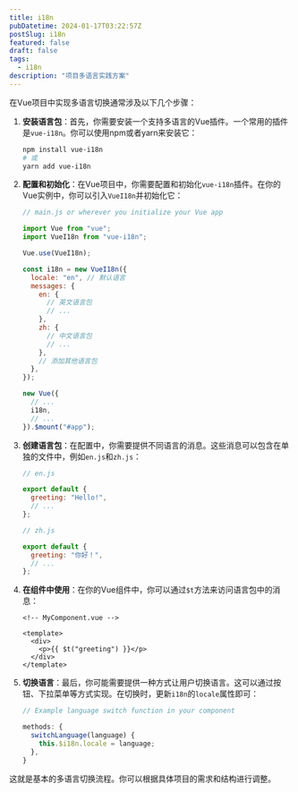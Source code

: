 ```yaml
---
title: i18n
pubDatetime: 2024-01-17T03:22:57Z
postSlug: i18n
featured: false
draft: false
tags:
  - i18n
description: "项目多语言实践方案"
---
```


在Vue项目中实现多语言切换通常涉及以下几个步骤：

1. **安装语言包**：首先，你需要安装一个支持多语言的Vue插件。一个常用的插件是`vue-i18n`。你可以使用npm或者yarn来安装它：

   ```bash
   npm install vue-i18n
   # 或
   yarn add vue-i18n
   ```

2. **配置和初始化**：在Vue项目中，你需要配置和初始化`vue-i18n`插件。在你的Vue实例中，你可以引入`VueI18n`并初始化它：

   ```javascript
   // main.js or wherever you initialize your Vue app

   import Vue from "vue";
   import VueI18n from "vue-i18n";

   Vue.use(VueI18n);

   const i18n = new VueI18n({
     locale: "en", // 默认语言
     messages: {
       en: {
         // 英文语言包
         // ...
       },
       zh: {
         // 中文语言包
         // ...
       },
       // 添加其他语言包
     },
   });

   new Vue({
     // ...
     i18n,
     // ...
   }).$mount("#app");
   ```

3. **创建语言包**：在配置中，你需要提供不同语言的消息。这些消息可以包含在单独的文件中，例如`en.js`和`zh.js`：

   ```javascript
   // en.js

   export default {
     greeting: "Hello!",
     // ...
   };
   ```

   ```javascript
   // zh.js

   export default {
     greeting: "你好！",
     // ...
   };
   ```

4. **在组件中使用**：在你的Vue组件中，你可以通过`$t`方法来访问语言包中的消息：

   ```vue
   <!-- MyComponent.vue -->

   <template>
     <div>
       <p>{{ $t("greeting") }}</p>
     </div>
   </template>
   ```

5. **切换语言**：最后，你可能需要提供一种方式让用户切换语言。这可以通过按钮、下拉菜单等方式实现。在切换时，更新`i18n`的`locale`属性即可：

   ```javascript
   // Example language switch function in your component

   methods: {
     switchLanguage(language) {
       this.$i18n.locale = language;
     },
   }
   ```

这就是基本的多语言切换流程。你可以根据具体项目的需求和结构进行调整。

